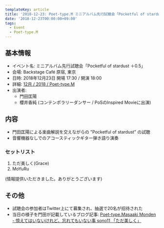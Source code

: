 ```yaml
---
templateKey: article
title: '2018-12-23: Poet-type.M ミニアルバム先行試聴会「Pocketful of stardust ＋0.5」'
date: '2018-12-23T00:00:00+09:00'
tags:
  - Event
  - Poet-type.M
---
```

## 基本情報

* イベント名: ミニアルバム先行試聴会「Pocketful of stardust ＋0.5」 
* 会場: Backstage Café 原宿, 東京
* 日時: 2018年12月23日 開場 17:30 / 開演 18:00
* 詳細: [12月 / 2018 / Poet\-type\.M](https://ptm-net.com/schedule/date/2018/12#sc4852)
* 出演者:
  * 門田匡陽
  * 櫻井香純 (コンテンポラリーダンサー / PoSのInspired Movieに出演)

## 内容

- 門田匡陽による楽曲解説を交えながらの "Pocketful of stardust" の試聴
- 音響機器なしでのアコースティックギター弾き語り演奏

### セットリスト

1. ただ美しく(Grace)
1. MoYuRu

(情報提供いただきました。ありがとうございます)

## その他

- 試聴会の参加者はTwitter上にて募集され、抽選で20名が招待された
- 当日の様子を門田が記載しているブログ記事: [Poet\-type\.Masaaki Monden \- 憶えてはいないけれど、忘れてもいない事 sono11 「ただ美しく」](http://masaakimonden.tumblr.com/post/181445618512/%E6%86%B6%E3%81%88%E3%81%A6%E3%81%AF%E3%81%84%E3%81%AA%E3%81%84%E3%81%91%E3%82%8C%E3%81%A9%E5%BF%98%E3%82%8C%E3%81%A6%E3%82%82%E3%81%84%E3%81%AA%E3%81%84%E4%BA%8B-sono11-%E3%81%9F%E3%81%A0%E7%BE%8E%E3%81%97%E3%81%8F)
